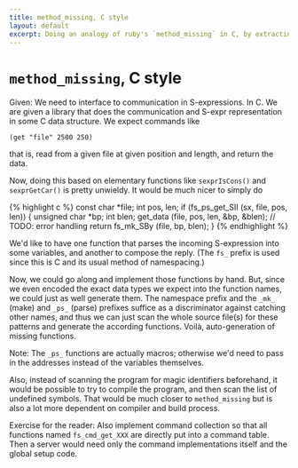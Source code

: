 ```yaml
---
title: method_missing, C style
layout: default
excerpt: Doing an analogy of ruby's `method_missing` in C, by extracting identifiers.
---
```


# `method_missing`, C style

Given: We need to interface to communication in S-expressions. In
C. We are given a library that does the communication and S-expr
representation in some C data structure. We expect commands like

    (get "file" 2500 250)

that is, read from a given file at given position and length, and
return the data.

Now, doing this based on elementary functions like `sexprIsCons()`
and `sexprGetCar()` is pretty unwieldy. It would be much nicer to
simply do

{% highlight c %}
const char *file;
int pos, len;
if (fs_ps_get_SII (sx, file, pos, len)) {
  unsigned char *bp;
  int blen;
  get_data (file, pos, len, &bp, &blen); // TODO: error handling
  return fs_mk_SBy (file, bp, blen);
}
{% endhighlight %}

We'd like to have one function that parses the incoming S-expression
into some variables, and another to compose the reply. (The `fs_`
prefix is used since this is C and its usual method of namespacing.)

Now, we could go along and implement those functions by hand. But,
since we even encoded the exact data types we expect into the
function names, we could just as well generate them. The namespace
prefix and the `_mk_` (make) and `_ps_` (parse) prefixes suffice as a
discriminator against catching other names, and thus we can just
scan the whole source file(s) for these patterns and generate the
according functions. Voilà, auto-generation of missing functions.

Note: The `_ps_` functions are actually macros; otherwise we'd need
to pass in the addresses instead of the variables themselves.

Also, instead of scanning the program for magic identifiers beforehand,
it would be possible to try to compile the program, and then scan the
list of undefined symbols. That would be much closer to `method_missing`
but is also a lot more dependent on compiler and build process.

Exercise for the reader: Also implement command collection so that
all functions named `fs_cmd_get_XXX` are directly put into a command
table. Then a server would need only the command implementations
itself and the global setup code.
